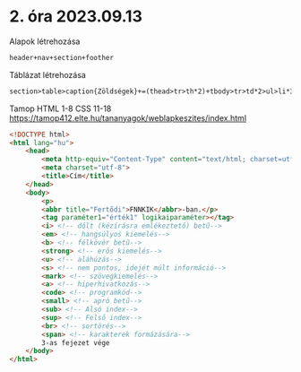 # 2. óra 2023.09.13

Alapok létrehozása

``` html
header+nav+section+foother
```

Táblázat létrehozása

``` html
section>table>caption{Zöldségek}+=(thead>tr>th*2)+tbody>tr>td*2>ul>li*3
```

Tamop
HTML 1-8
CSS 11-18
<https://tamop412.elte.hu/tananyagok/weblapkeszites/index.html>

``` html
<!DOCTYPE html>
<html lang="hu">
    <head>
        <meta http-equiv="Content-Type" content="text/html; charset=utf-8">
        <meta charset="utf-8">
        <title>Cím</title>
    </head>
    <body>
        <p>
        <abbr title="Fertődi">FNNKIK</abbr>-ban.</p>
        <tag paraméter1="érték1" logikaiparaméter></tag>
        <i> <!-- dőlt (kézírásra emlékeztető) betű-->
        <em> <!-- hangsúlyos kiemelés-->
        <b> <!-- félkövér betű-->
        <strong> <!-- erős kiemelés-->
        <u> <!-- aláhúzás-->
        <s> <!-- nem pontos, idejét múlt információ-->
        <mark> <!-- szövegkiemelés-->
        <a> <!-- hiperhivatkozás-->
        <code> <!-- programkód-->
        <small> <!-- apró betű-->
        <sub> <!-- Alsó index-->
        <sup> <!-- Felső index-->
        <br> <!-- sortörés-->
        <span> <!-- karakterek formázására-->
        3-as fejezet vége
    </body>
</html>
```